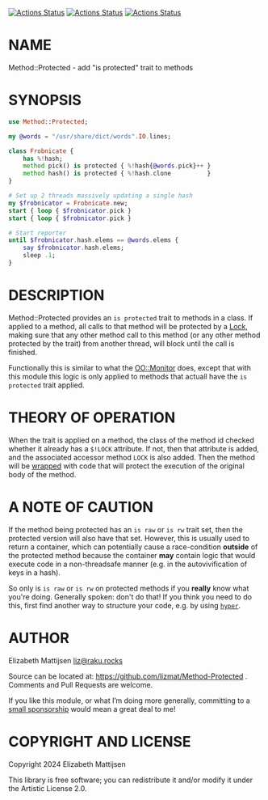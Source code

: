 [![Actions Status](https://github.com/lizmat/Method-Protected/actions/workflows/linux.yml/badge.svg)](https://github.com/lizmat/Method-Protected/actions) [![Actions Status](https://github.com/lizmat/Method-Protected/actions/workflows/macos.yml/badge.svg)](https://github.com/lizmat/Method-Protected/actions) [![Actions Status](https://github.com/lizmat/Method-Protected/actions/workflows/windows.yml/badge.svg)](https://github.com/lizmat/Method-Protected/actions)

NAME
====

Method::Protected - add "is protected" trait to methods

SYNOPSIS
========

```raku
use Method::Protected;

my @words = "/usr/share/dict/words".IO.lines;

class Frobnicate {
    has %!hash;
    method pick() is protected { %!hash{@words.pick}++ }
    method hash() is protected { %!hash.clone          }
}

# Set up 2 threads massively updating a single hash
my $frobnicator = Frobnicate.new;
start { loop { $frobnicator.pick }
start { loop { $frobnicator.pick }

# Start reporter
until $frobnicator.hash.elems == @words.elems {
    say $frobnicator.hash.elems;
    sleep .1;
}
```

DESCRIPTION
===========

Method::Protected provides an `is protected` trait to methods in a class. If applied to a method, all calls to that method will be protected by a [Lock](https://docs.raku.org/type/Lock), making sure that any other method call to this method (or any other method protected by the trait) from another thread, will block until the call is finished.

Functionally this is similar to what the [OO::Monitor](https://raku.land/cpan:JNTHN/OO::Monitors) does, except that with this module this logic is only applied to methods that actuall have the `is protected` trait applied.

THEORY OF OPERATION
===================

When the trait is applied on a method, the class of the method id checked whether it already has a `$!LOCK` attribute. If not, then that attribute is added, and the associated accessor method `LOCK` is also added. Then the method will be [wrapped](https://docs.raku.org/routine/wrap) with code that will protect the execution of the original body of the method.

A NOTE OF CAUTION
=================

If the method being protected has an `is raw` or `is rw` trait set, then the protected version will also have that set. However, this is usually used to return a container, which can potentially cause a race-condition **outside** of the protected method because the container **may** contain logic that would execute code in a non-threadsafe manner (e.g. in the autovivification of keys in a hash).

So only is `is raw` or `is rw` on protected methods if you **really** know what you're doing. Generally spoken: don't do that! If you think you need to do this, first find another way to structure your code, e.g. by using [`hyper`](https://docs.raku.org/type/Iterable#method_hyper).

AUTHOR
======

Elizabeth Mattijsen <liz@raku.rocks>

Source can be located at: https://github.com/lizmat/Method-Protected . Comments and Pull Requests are welcome.

If you like this module, or what I’m doing more generally, committing to a [small sponsorship](https://github.com/sponsors/lizmat/) would mean a great deal to me!

COPYRIGHT AND LICENSE
=====================

Copyright 2024 Elizabeth Mattijsen

This library is free software; you can redistribute it and/or modify it under the Artistic License 2.0.

